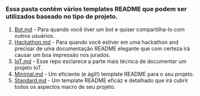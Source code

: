 ### Essa pasta contém vários templates README que podem ser utilizados baseado no tipo de projeto.

1. [Bot.md](/README%20Templates/Bot.md) - Para quando você tiver um bot e quiser compartilha-lo com outros usuários.
2. [Hackathon.md](/README%20Templates/Hackathon.md) - Para quando você estiver em uma hackathon and precisar de uma documentação README elegante que com certeza irá causar um boa impressão nos jurados.
3. [IoT.md](/README%20Templates/IoT.md) - Esse repo esclarece a parte mais técnica de documentar um projeto IoT.
4. [Minimal.md](/README%20Templates/Minimal.md) - Um eficiente (e ágil!) template README para o seu projeto.
5. [Standard.md](/README%20Templates/Standard.md) - Um template README eficáz e detalhado que irá cubrir todos os aspectos macro de seu projeto. 

